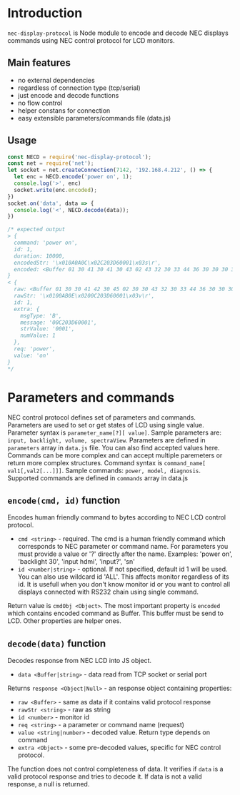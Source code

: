 # Introduction
`nec-display-protocol` is Node module to encode and decode NEC displays commands using NEC control protocol for LCD monitors.

## Main features
- no external dependencies
- regardless of connection type (tcp/serial)
- just encode and decode functions
- no flow control
- helper constans for connection
- easy extensible parameters/commands file (data.js)

## Usage

```js
const NECD = require('nec-display-protocol');
const net = require('net');
let socket = net.createConnection(7142, '192.168.4.212', () => {
  let enc = NECD.encode('power on', 1);
  console.log('>', enc)
  socket.write(enc.encoded);
})
socket.on('data', data => {
  console.log('<', NECD.decode(data));
})

/* expected output
> {
  command: 'power on',
  id: 1,
  duration: 10000,
  encodedStr: '\x010A0A0C\x02C203D60001\x03s\r',
  encoded: <Buffer 01 30 41 30 41 30 43 02 43 32 30 33 44 36 30 30 30 31 03 73 0d>
}
< {
  raw: <Buffer 01 30 30 41 42 30 45 02 30 30 43 32 30 33 44 36 30 30 30 31 03 76 0d>,
  rawStr: '\x0100AB0E\x0200C203D60001\x03v\r',
  id: 1,
  extra: {
    msgType: 'B',
    message: '00C203D60001',
    strValue: '0001',
    numValue: 1
  },
  req: 'power',
  value: 'on'
}
*/
```
# Parameters and commands
NEC control protocol defines set of parameters and commands.  
Parameters are used to set or get states of LCD using single value. 
Parameter syntax is `parameter_name[?][ value]`. 
Sample parameters are: `input, backlight, volume, spectraView`. 
Parameters are defined in `parameters` array in `data.js` file.  You can also find accepted values here.  
Commands can be more complex and can accept multiple paremeters or return more complex structures. Command syntax is `command_name[ val1[,val2[...]]]`. 
Sample commands: `power, model, diagnosis`.
Supported commands are defined in `commands` array in data.js 

## `encode(cmd, id)` function
Encodes human friendly command to bytes according to NEC LCD control protocol.  
- `cmd <string>` - required. The cmd is a human friendly command which corresponds to NEC parameter or command name. For parameters you must provide a value or '?' directly after the name. Examples: 'power on', 'backlight 30', 'input hdmi', 'input?', 'sn'
- `id <number|string>` - optional. If not specified, default id 1 will be used. You can also use wildcard id 'ALL'. This affects monitor regardless of its id. It is usefull when you don't know monitor id or you want to control all displays connected with RS232 chain using single command.

Return value is `cmdObj <Object>`. The most important property is `encoded` which contains encoded command as Buffer. This buffer must be send to LCD. Other properties are helper ones.

## `decode(data)` function
Decodes response from NEC LCD into JS object.
- `data <Buffer|string>` - data read from TCP socket or serial port

Returns `response <Object|Null>` - an response object containing properties:
- `raw <Buffer>` - same as data if it contains valid protocol response
- `rawStr <string>` - raw as string
- `id <number>` - monitor id
- `req <string>` - a parameter or command name (request) 
- `value <string|number>` - decoded value. Return type depends on command
- `extra <Object>` - some pre-decoded values, specific for NEC control protocol.

The function does not control completeness of data. It verifies if `data` is a valid protocol response and tries to decode it. If data is not a valid response, a null is returned.